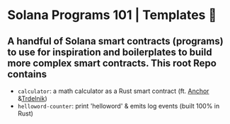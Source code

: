 # Solana Programs 101 | Templates :hatched_chick:

A handful of Solana smart contracts (programs) to use for inspiration and boilerplates to build more complex smart contracts. This root Repo contains
---

 - `calculator`: a math calculator as a Rust smart contract (ft. [Anchor](https://www.anchor-lang.com/) &[Trdelnik](https://github.com/Ackee-Blockchain/trdelnik))
 - `helloword-counter`: print 'helloword' & emits log events (built 100% in Rust)